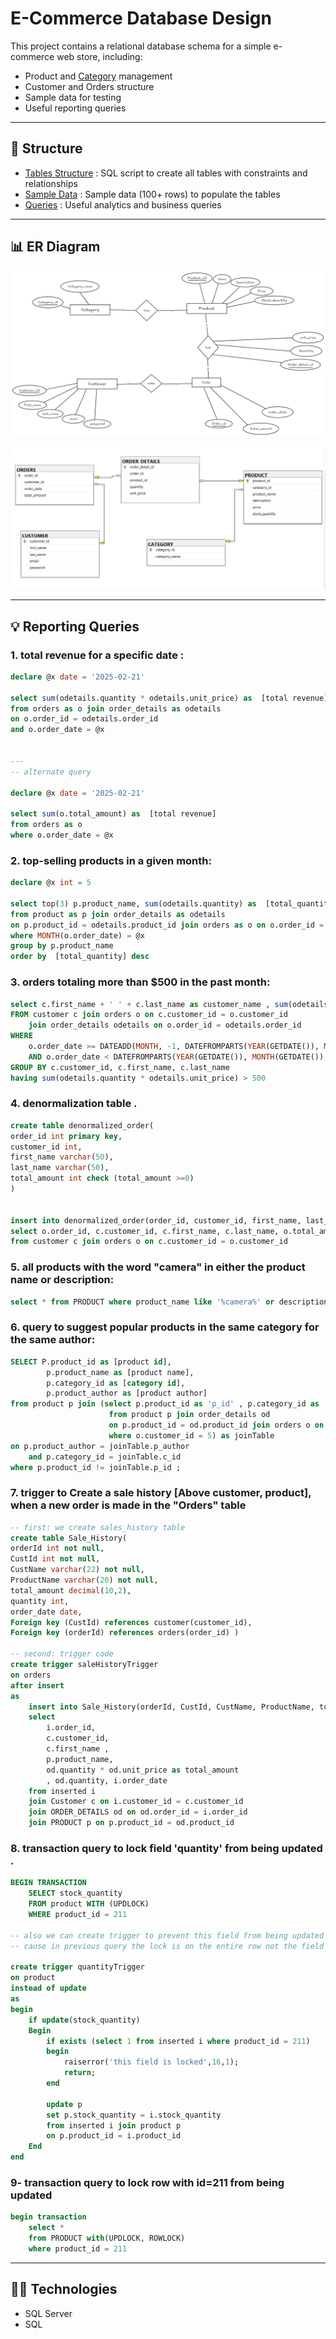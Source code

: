 # E-Commerce Database Design

This project contains a relational database schema for a simple e-commerce web store, including:

- Product and <u>Category</u> management
- Customer and Orders structure
- Sample data for testing
- Useful reporting queries
---
## 📂 Structure

- [Tables Structure](schema/tables_structure.sql) : SQL script to create all tables with constraints and relationships
- [Sample Data](schema/sample_data.sql) : Sample data (100+ rows) to populate the tables
- [Queries](reporting_queries/) : Useful analytics and business queries
---
## 📊 ER Diagram

![Conceptual Data Model](diagrams/ERD.png)

![Conceptual Data Model](diagrams/schema.png)

---
## 💡 Reporting Queries

### 1. total revenue for a specific date :
```sql
declare @x date = '2025-02-21'

select sum(odetails.quantity * odetails.unit_price) as  [total revenue]
from orders as o join order_details as odetails
on o.order_id = odetails.order_id
and o.order_date = @x


---
-- alternate query 

declare @x date = '2025-02-21'

select sum(o.total_amount) as  [total revenue]
from orders as o 
where o.order_date = @x
```

### 2.  top-selling products in a given month:
```sql
declare @x int = 5

select top(3) p.product_name, sum(odetails.quantity) as  [total_quantity]
from product as p join order_details as odetails
on p.product_id = odetails.product_id join orders as o on o.order_id = odetails.order_id 
where MONTH(o.order_date) = @x
group by p.product_name
order by  [total_quantity] desc
```

### 3. orders totaling more than $500 in the past month:
```sql
select c.first_name + ' ' + c.last_name as customer_name , sum(odetails.quantity * odetails.unit_price) as [total_order_amount]
FROM customer c join orders o on c.customer_id = o.customer_id
	join order_details odetails on o.order_id = odetails.order_id
WHERE 
    o.order_date >= DATEADD(MONTH, -1, DATEFROMPARTS(YEAR(GETDATE()), MONTH(GETDATE()), 1))
    AND o.order_date < DATEFROMPARTS(YEAR(GETDATE()), MONTH(GETDATE()), 1)
GROUP BY c.customer_id, c.first_name, c.last_name
having sum(odetails.quantity * odetails.unit_price) > 500
```

### 4. denormalization table .
```sql
create table denormalized_order(
order_id int primary key,
customer_id int,
first_name varchar(50),
last_name varchar(50),
total_amount int check (total_amount >=0)
)


insert into denormalized_order(order_id, customer_id, first_name, last_name, total_amount)
select o.order_id, c.customer_id, c.first_name, c.last_name, o.total_amount
from customer c join orders o on c.customer_id = o.customer_id
```

### 5. all products with the word "camera" in either the product name or description:
```sql
select * from PRODUCT where product_name like '%camera%' or description like '%camera%';
```

### 6. query to suggest popular products in the same category for the same author:
```sql
SELECT P.product_id as [product id],
        p.product_name as [product name],
        p.category_id as [category id],
        p.product_author as [product author]
from product p join (select p.product_id as 'p_id' , p.category_id as 'c_id' , p.product_author 'p_author'
                      from product p join order_details od
                      on p.product_id = od.product_id join orders o on o.order_id = od.order_id
                      where o.customer_id = 5) as joinTable
on p.product_author = joinTable.p_author
    and p.category_id = joinTable.c_id 
where p.product_id != joinTable.p_id ;
```

### 7. trigger to Create a sale history [Above customer, product], when a new order is made in the "Orders" table
```sql
-- first: we create sales_history table
create table Sale_History(
orderId int not null,
CustId int not null,
CustName varchar(22) not null,
ProductName varchar(20) not null,
total_amount decimal(10,2),
quantity int,
order_date date,
Foreign key (CustId) references customer(customer_id),
Foreign key (orderId) references orders(order_id) )

-- second: trigger code
create trigger saleHistoryTrigger
on orders
after insert
as
	insert into Sale_History(orderId, CustId, CustName, ProductName, total_amount, quantity, order_date)
	select 
		i.order_id,
		c.customer_id,
		c.first_name ,
		p.product_name,
		od.quantity * od.unit_price as total_amount
		, od.quantity, i.order_date
	from inserted i
	join Customer c on i.customer_id = c.customer_id
	join ORDER_DETAILS od on od.order_id = i.order_id
	join PRODUCT p on p.product_id = od.product_id
```

### 8. transaction query to lock field 'quantity' from being updated .
```sql
BEGIN TRANSACTION
    SELECT stock_quantity
    FROM product WITH (UPDLOCK)
    WHERE product_id = 211

-- also we can create trigger to prevent this field from being updated
-- cause in previous query the lock is on the entire row not the field only

create trigger quantityTrigger
on product 
instead of update
as
begin
	if update(stock_quantity)
	Begin
		if exists (select 1 from inserted i where product_id = 211)
		begin
			raiserror('this field is locked',16,1);
			return;
		end

		update p
		set p.stock_quantity = i.stock_quantity
		from inserted i join product p
		on p.product_id = i.product_id
	End
end
```

### 9- transaction query to lock row with id=211 from being updated
```sql
begin transaction
	select *
	from PRODUCT with(UPDLOCK, ROWLOCK)
	where product_id = 211
```
---
## 👨‍💻 Technologies
- SQL Server 
- SQL
